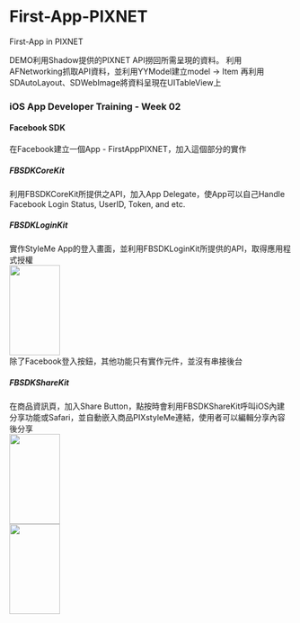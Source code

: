 # First-App-PIXNET
First-App in PIXNET

DEMO利用Shadow提供的PIXNET API撈回所需呈現的資料。
利用AFNetworking抓取API資料，並利用YYModel建立model -> Item
再利用SDAutoLayout、SDWebImage將資料呈現在UITableView上

### iOS App Developer Training - Week 02

#### Facebook SDK
在Facebook建立一個App - FirstAppPIXNET，加入這個部分的實作

##### FBSDKCoreKit
利用FBSDKCoreKit所提供之API，加入App Delegate，使App可以自己Handle Facebook Login Status, UserID, Token, and etc.

##### FBSDKLoginKit
實作StyleMe App的登入畫面，並利用FBSDKLoginKit所提供的API，取得應用程式授權<br>
<img src="img/登入畫面.png)" height="160" width="90"><br>
除了Facebook登入按鈕，其他功能只有實作元件，並沒有串接後台

##### FBSDKShareKit
在商品資訊頁，加入Share Button，點按時會利用FBSDKShareKit呼叫iOS內建分享功能或Safari，並自動嵌入商品PIXstyleMe連結，使用者可以編輯分享內容後分享<br>
<img src="img/分享資訊.png)" height="160" width="90"><br>
<img src="img/分享結果.png)" height="160" width="90"><br>
